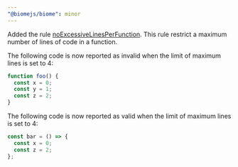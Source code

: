 ```yaml
---
"@biomejs/biome": minor
---
```


Added the rule [noExcessiveLinesPerFunction](https://biomejs.dev/linter/rules/no-excessive-lines-per-function/).
This rule restrict a maximum number of lines of code in a function.

The following code is now reported as invalid when the limit of maximum lines is set to 4:

```js
function foo() {
  const x = 0;
  const y = 1;
  const z = 2;
}
```

The following code is now reported as valid when the limit of maximum lines is set to 4:

```jsx
const bar = () => {
  const x = 0;
  const z = 2;
};
```
